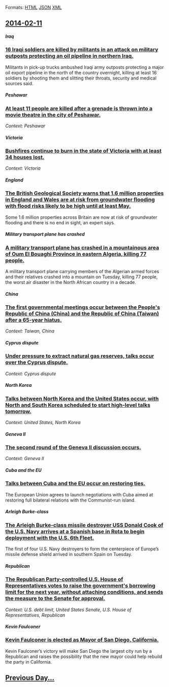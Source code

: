 
Formats: [HTML](2014/02/11/index.html)  [JSON](2014/02/11/index.json)  [XML](2014/02/11/index.xml)  

## [2014-02-11](/news/2014/02/11/index.md)

##### Iraq
### [16 Iraqi soldiers are killed by militants in an attack on military outposts protecting an oil pipeline in northern Iraq. ](/news/2014/02/11/16-iraqi-soldiers-are-killed-by-militants-in-an-attack-on-military-outposts-protecting-an-oil-pipeline-in-northern-iraq.md)
Militants in pick-up trucks ambushed Iraqi army outposts protecting a major oil export pipeline in the north of the country overnight, killing at least 16 soldiers by shooting them and slitting their throats, security and medical sources said.

##### Peshawar
### [At least 11 people are killed after a grenade is thrown into a movie theatre in the city of Peshawar. ](/news/2014/02/11/at-least-11-people-are-killed-after-a-grenade-is-thrown-into-a-movie-theatre-in-the-city-of-peshawar.md)
_Context: Peshawar_

##### Victoria
### [Bushfires continue to burn in the state of Victoria with at least 34 houses lost. ](/news/2014/02/11/bushfires-continue-to-burn-in-the-state-of-victoria-with-at-least-34-houses-lost.md)
_Context: Victoria_

##### England
### [The British Geological Society warns that 1.6 million properties in England and Wales are at risk from groundwater flooding with flood risks likely to be high until at least May. ](/news/2014/02/11/the-british-geological-society-warns-that-1-6-million-properties-in-england-and-wales-are-at-risk-from-groundwater-flooding-with-flood-risks.md)
Some 1.6 million properties across Britain are now at risk of groundwater flooding and there is no end in sight, an expert says.

##### Military transport plane has crashed
### [A military transport plane has crashed in a mountainous area of Oum El Bouaghi Province in eastern Algeria, killing 77 people. ](/news/2014/02/11/a-military-transport-plane-has-crashed-in-a-mountainous-area-of-oum-el-bouaghi-province-in-eastern-algeria-killing-77-people.md)
A military transport plane carrying members of the Algerian armed forces and their relatives crashed into a mountain on Tuesday, killing 77 people, the worst air disaster in the North African country in a decade.

##### China
### [The first governmental meetings occur between the People's Republic of China (China) and the Republic of China (Taiwan) after a 65-year hiatus. ](/news/2014/02/11/the-first-governmental-meetings-occur-between-the-people-s-republic-of-china-china-and-the-republic-of-china-taiwan-after-a-65-year-hiat.md)
_Context: Taiwan, China_

##### Cyprus dispute
### [Under pressure to extract natural gas reserves, talks occur over the Cyprus dispute. ](/news/2014/02/11/under-pressure-to-extract-natural-gas-reserves-talks-occur-over-the-cyprus-dispute.md)
_Context: Cyprus dispute_

##### North Korea
### [Talks between North Korea and the United States occur, with North and South Korea scheduled to start high-level talks tomorrow. ](/news/2014/02/11/talks-between-north-korea-and-the-united-states-occur-with-north-and-south-korea-scheduled-to-start-high-level-talks-tomorrow.md)
_Context: United States, North Korea_

##### Geneva II
### [The second round of the Geneva II discussion occurs. ](/news/2014/02/11/the-second-round-of-the-geneva-ii-discussion-occurs.md)
_Context: Geneva II_

##### Cuba and the EU
### [Talks between Cuba and the EU occur on restoring ties. ](/news/2014/02/11/talks-between-cuba-and-the-eu-occur-on-restoring-ties.md)
The European Union agrees to launch negotiations with Cuba aimed at restoring full bilateral relations with the Communist-run island.

##### Arleigh Burke-class
### [The Arleigh Burke-class missile destroyer USS Donald Cook of the U.S. Navy arrives at a Spanish base in Rota to begin deployment with the U.S. 6th Fleet. ](/news/2014/02/11/the-arleigh-burke-class-missile-destroyer-uss-donald-cook-of-the-u-s-navy-arrives-at-a-spanish-base-in-rota-to-begin-deployment-with-the-u.md)
The first of four U.S. Navy destroyers to form the centerpiece of Europe&rsquo;s missile defense shield arrived in southern Spain on Tuesday.

##### Republican
### [The Republican Party-controlled U.S. House of Representatives votes to raise the government's borrowing limit for the next year, without attaching conditions, and sends the measure to the Senate for approval. ](/news/2014/02/11/the-republican-party-controlled-u-s-house-of-representatives-votes-to-raise-the-government-s-borrowing-limit-for-the-next-year-without-att.md)
_Context: U.S. debt limit, United States Senate, U.S. House of Representatives, Republican_

##### Kevin Faulconer
### [Kevin Faulconer is elected as Mayor of San Diego, California. ](/news/2014/02/11/kevin-faulconer-is-elected-as-mayor-of-san-diego-california.md)
Kevin Faulconer’s victory will make San Diego the largest city run by a Republican and raises the possibility that the new mayor could help rebuild the party in California.

## [Previous Day...](/news/2014/02/10/index.md)

